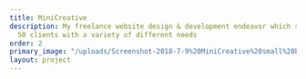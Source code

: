 ```yaml
---
title: MiniCreative
description: My freelance website design & development endeavor which served over
  50 clients with a variety of different needs
order: 2
primary_image: "/uploads/Screenshot-2018-7-9%20MiniCreative%20small%20business%20web%20design%20in%20Waxhaw%20and%20Charlotte,%20NC.png"
layout: project
---
```


